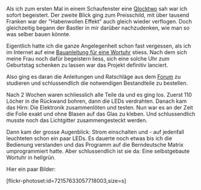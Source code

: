 <!--Woruhr-->

Als ich zum ersten Mal in einem Schaufenster eine [Qlocktwo][1] sah war ich sofort begeistert. Der zweite Blick ging zum Preisschild, mit über tausend Franken war der "Habenwollen Effekt" auch gleich wieder verflogen. Doch gleichzeitig begann der Bastler in mir darüber nachzudenken, wie man so was selber bauen könnte.

Eigentlich hatte ich die ganze Angelegenheit schon fast vergessen, als ich im Internet auf eine  [Bauanleitung für eine Wortuhr][2] stiess. Nach dem sich meine Frau noch dafür begeistern liess, sich eine solche Uhr zum Geburtstag schenken zu lassen war das Projekt definitiv lanciert.

Also ging es daran die Anleitungen und Ratschläge aus dem [Forum][3] zu studieren und schlussendlich die notwendigen Bestandteile zu bestellen.

Nach 2 Wochen waren schliesslich alle Teile da und es ging los. Zuerst 110 Löcher in die Rückwand bohren, dann die LEDs verdrahten. Danach kam das Hirn: Die Elektronik zusammenlöten und testen. Nun war es an der Zeit die Folie exakt und ohne Blasen auf das Glas zu kleben. Und schlussendlich musste noch das Lichtgitter zusammengesteckt werden.

Dann kam der grosse Augenblick: Strom einschalten und - auf jedenfall leuchteten schon ein paar LEDs. Es dauerte noch etwas bis ich die Bedienung verstanden und das Programm auf die Berndeutsche Matrix umprogrammiert hatte. Aber schlussendlich ist sie da: Eine selbstgebaute Wortuhr in hellgrün.

Hier ein paar Bilder:

[flickr-photoset:id=72157633057718003,size=s]


[1]: http://www.qlocktwo.com
[2]: http://code.google.com/p/grosses-bastelwochenende/
[3]: https://groups.google.com/forum/?fromgroups#!forum/qlocktwo
